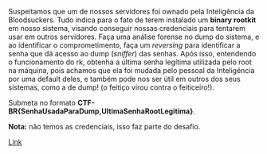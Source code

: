 Suspeitamos que um de nossos servidores foi ownado pela Inteligência da Bloodsuckers. Tudo indica para o fato de terem instalado um **binary rootkit** em nosso sistema, visando conseguir nossas credenciais para tentarem usar em outros servidores. Faça uma análise forense no dump do sistema, e ao identificar o comprometimento, faça um *reversing* para identificar a senha que dá acesso ao dump (*sniffer*) das senhas. Após isso, entendendo o funcionamento do rk, obtenha a última senha legítima utilizada pelo root na máquina, pois achamos que ela foi mudada pelo pessoal da Inteligência por uma default deles, e também pode nos ser útil em outros dos seus sistemas, como a de dump! (o feitiço virou contra o feiticeiro!). 

Submeta no formato **CTF-BR{SenhaUsadaParaDump,UltimaSenhaRootLegitima}**.

**Nota:** não temos as credenciais, isso faz parte do desafio.

[Link](https://cloud.ufscar.br:8080/v1/AUTH_c93b694078064b4f81afd2266a502511/static.pwn2win.party/rootkit_3e4df5d6a3926cbc81ebf014a82098ad0964653aaedf581cd1bbc06eb3756642.tar.gz)


